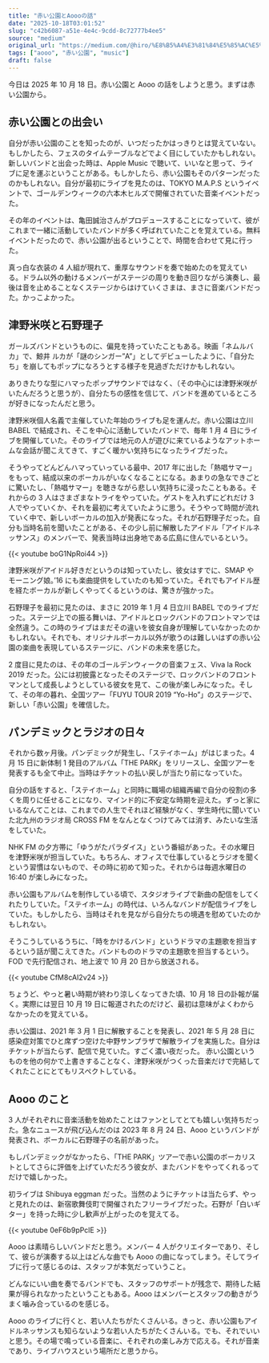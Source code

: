 ```yaml
---
title: "赤い公園とAoooの話"
date: "2025-10-18T03:01:52"
slug: "c42b6087-a51e-4e4c-9cdd-8c72777b4ee5"
source: "medium"
original_url: "https://medium.com/@hiro/%E8%B5%A4%E3%81%84%E5%85%AC%E5%9C%92%E3%81%A8aooo%E3%81%AE%E8%A9%B1-44b03cc31598?source=rss-21bfda6f823e------2"
tags: ["aooo", "赤い公園", "music"]
draft: false
---
```


今日は 2025 年 10 月 18 日。赤い公園と Aooo の話をしようと思う。まずは赤い公園から。

## 赤い公園との出会い

自分が赤い公園のことを知ったのが、いつだったかはっきりとは覚えていない。もしかしたら、フェスのタイムテーブルなどでよく目にしていたかもしれない。新しいバンドと出会った時は、Apple Music で聴いて、いいなと思って、ライブに足を運ぶということがある。もしかしたら、赤い公園もそのパターンだったのかもしれない。自分が最初にライブを見たのは、TOKYO M.A.P.S というイベントで、ゴールデンウィークの六本木ヒルズで開催されていた音楽イベントだった。

その年のイベントは、亀田誠治さんがプロデュースすることになっていて、彼がこれまで一緒に活動していたバンドが多く呼ばれていたことを覚えている。無料イベントだったので、赤い公園が出るということで、時間を合わせて見に行った。

真っ白な衣装の 4 人組が現れて、重厚なサウンドを奏で始めたのを覚えている。ドラム以外の動けるメンバーがステージの周りを動き回りながら演奏し、最後は音を止めることなくステージからはけていくさまは、まさに音楽バンドだった。かっこよかった。

## 津野米咲と石野理子

ガールズバンドというものに、偏見を持っていたこともある。映画「ネムルバカ」で、鯨井 ルカが「謎のシンガー”A”」としてデビューしたように、「自分たち」を崩してもポップになろうとする様子を見過ぎただけかもしれない。

ありきたりな型にハマったポップサウンドではなく、（その中心には津野米咲がいたんだろうと思うが）、自分たちの感性を信じて、バンドを進めているところが好きになったんだと思う。

津野米咲個人名義で主催していた年始のライブも足を運んだ。赤い公園は立川 BABEL で結成され、そこを中心に活動していたバンドで、毎年 1 月 4 日にライブを開催していた。そのライブでは地元の人が遊びに来ているようなアットホームな会話が聞こえてきて、すごく暖かい気持ちになったライブだった。

そうやってどんどんハマっていっている最中、2017 年に出した「熱唱サマー」をもって、結成以来のボーカルがいなくなることになる。あまりの急なできごとに驚いたし、「熱唱サマー」を聴きながら悲しい気持ちに浸ったこともある。それからの 3 人はさまざまなトライをやっていた。ゲストを入れずにどれだけ 3 人でやっていくか、それを最初に考えていたように思う。そうやって時間が流れていく中で、新しいボーカルの加入が発表になった。それが石野理子だった。自分も当時名前を聞いたことがある、その少し前に解散したアイドル「アイドルネッサンス」のメンバーで、発表当時は出身地である広島に住んでいるという。

{{< youtube boG1NpRoi44 >}}

津野米咲がアイドル好きだというのは知っていたし、彼女はすでに、SMAP やモーニング娘。’16 にも楽曲提供をしていたのも知っていた。それでもアイドル歴を経たボーカルが新しくやってくるというのは、驚きが強かった。

石野理子を最初に見たのは、まさに 2019 年 1 月 4 日立川 BABEL でのライブだった。ステージ上での振る舞いは、アイドルとロックバンドのフロントマンでは全然違う。この時のライブはまだその違いを彼女自身が理解していなかったのかもしれない。それでも、オリジナルボーカル以外が歌うのは難しいはずの赤い公園の楽曲を表現しているステージに、バンドの未来を感じた。

2 度目に見たのは、その年のゴールデンウィークの音楽フェス、Viva la Rock 2019 だった。公には初披露となったそのステージで、ロックバンドのフロントマンとして成長しようとしている彼女を見て、この後が楽しみになった。そして、その年の暮れ、全国ツアー「FUYU TOUR 2019 “Yo-Ho”」のステージで、新しい「赤い公園」を確信した。

## パンデミックとラジオの日々

それから数ヶ月後。パンデミックが発生し、「ステイホーム」がはじまった。4 月 15 日に新体制 1 発目のアルバム「THE PARK」をリリースし、全国ツアーを発表するも全て中止。当時はチケットの払い戻しが当たり前になっていた。

自分の話をすると、「ステイホーム」と同時に職場の組織再編で自分の役割の多くを周りに任せることになり、マインド的に不安定な時期を迎えた。ずっと家にいるなんてことは、これまでの人生でそれほど経験がなく、学生時代に聞いていた北九州のラジオ局 CROSS FM をなんとなくつけてみては消す、みたいな生活をしていた。

NHK FM の夕方帯に「ゆうがたパラダイス」という番組があった。その水曜日を津野米咲が担当していた。もちろん、オフィスで仕事しているとラジオを聞くという習慣はないもので、その時に初めて知った。それからは毎週水曜日の 16:40 が楽しみになった。

赤い公園もアルバムを制作している頃で、スタジオライブで新曲の配信をしてくれたりしていた。「ステイホーム」の時代は、いろんなバンドが配信ライブをしていた。もしかしたら、当時はそれを見ながら自分たちの境遇を慰めていたのかもしれない。

そうこうしているうちに、「時をかけるバンド」というドラマの主題歌を担当するという話が聞こえてきた。バンドもののドラマの主題歌を担当するという。FOD で先行配信され、地上波で 10 月 20 日から放送される。

{{< youtube CfM8cAI2v24 >}}

ちょうど、やっと暑い時期が終わり涼しくなってきた頃、10 月 18 日の訃報が届く。実際には翌日 10 月 19 日に報道されたのだけど、最初は意味がよくわからなかったのを覚えている。

赤い公園は、2021 年 3 月 1 日に解散することを発表し、2021 年 5 月 28 日に感染症対策でひと席ずつ空けた中野サンプラザで解散ライブを実施した。自分はチケットが当たらず、配信で見ていた。すごく濃い夜だった。 赤い公園というものを他の何かで上書きすることなく、津野米咲がつくった音楽だけで完結してくれたことにとてもリスペクトしている。

## Aooo のこと

3 人がそれぞれに音楽活動を始めたことはファンとしてとても嬉しい気持ちだった。急なニュースが飛び込んだのは 2023 年 8 月 24 日、Aooo というバンドが発表され、ボーカルに石野理子の名前があった。

もしパンデミックがなかったら、「THE PARK」ツアーで赤い公園のボーカリストとしてさらに評価を上げていただろう彼女が、またバンドをやってくれるってだけで嬉しかった。

初ライブは Shibuya eggman だった。当然のようにチケットは当たらず、やっと見れたのは、新宿歌舞伎町で開催されたフリーライブだった。石野が「白いギター」を持った時に少し歓声が上がったのを覚えてる。

{{< youtube 0eF6b9pPclE >}}

Aooo は素晴らしいバンドだと思う。メンバー 4 人がクリエイターであり、そして、彼らが演奏する以上はどんな曲でも Aooo の曲になってしまう。そしてライブに行って感じるのは、スタッフが本気だっていうこと。

どんなにいい曲を奏でるバンドでも、スタッフのサポートが残念で、期待した結果が得られなかったということもある。Aooo はメンバーとスタッフの動きがうまく噛み合っているのを感じる。

Aooo のライブに行くと、若い人たちがたくさんいる。きっと、赤い公園もアイドルネッサンスも知らないような若い人たちがたくさんいる。でも、それでいいと思う。その場で鳴っている音楽に、それぞれの楽しみ方で応える。それが音楽であり、ライブハウスという場所だと思うから。
